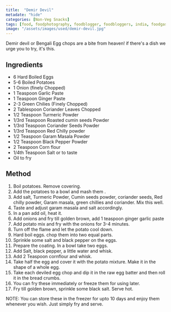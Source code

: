 ```yaml
---
title:  "Demir Devil"
metadate: "hide"
categories: [Non-Veg Snacks]
tags: [food, foodphotography, foodblogger, foodbloggers, india, foodgasm, indianfood, love, foodcoma, foodporn,indiancooking, indianrecipe, foodlovers, indianfood, indianfoodbloggers, foodiesofinstagram, foodlove, indian, indiancouple, eatlocal, eathealthy, eatwell, desifood, trending, tasty, taste, yummyinmytummy, foodie, instafood, instafoodie, foodstagram, instagood, passionatepaprika, foodblog, easy, indian, recipe, mothersrecipe, cooking, easycooking, easyrecipe, simple, simplefood ]
image: "/assets/images/used/demir-devil.jpg"
---
```


Demir devil or Bengali Egg chops are a bite from heaven! if there's a dish we urge you to try, it's this.

## Ingredients

- 6 Hard Boiled Eggs 
- 5-6 Boiled Potatoes 
- 1 Onion (finely Chopped) 
- 1 Teaspoon Garlic Paste 
- 1 Teaspoon Ginger Paste 
- 2-3 Green Chilies (Finely Chopped) 
- 2 Tablespoon Coriander Leaves Chopped
- 1/2 Teaspoon Turmeric Powder 
- 1/3rd Teaspoon Roasted cumin seeds Powder
- 1/3rd Teaspoon Coriander Seeds Powder
- 1/3rd Teaspoon Red Chilly powder 
- 1/2 Teaspoon Garam Masala Powder
- 1/2 Teaspoon Black Pepper Powder 
- 2 Teaspoon Corn flour 
- 1/4th Teaspoon Salt or to taste 
- Oil to fry

## Method

1. Boil potatoes. Remove covering.
2. Add the potatoes to a bowl and mash them .
3. Add salt, Turmeric Powder, Cumin seeds powder, coriander seeds, Red chilly powder, Garam masala, green chillies and coriander. Mix this well.
4. Taste and adjust garam masala and salt accordingly. 
5. In a pan add oil, heat it.
6. Add onions and fry till golden brown, add 1 teaspoon ginger garlic paste
7. Add potato mix and fry with the onions for 3-4 minutes. 
8. Turn off the flame and let the potato cool down. 
9. Hard boil eggs. chop them into two equal parts. 
10. Sprinkle some salt and black pepper on the eggs. 
11. Prepare the coating. In a bowl take two eggs. 
12. Add Salt, black pepper, a little water and whisk. 
13. Add 2 Teaspoon cornflour and whisk.
14. Take half the egg and cover it with the potato mixture. Make it in the shape of a whole egg. 
15. Take each deviled egg chop and dip it in the raw egg batter and then roll it in the bread crumbs. 
16. You can fry these immediately or freeze them for using later.
17. Fry till golden brown, sprinkle some black salt. Serve hot. 

NOTE: 
You can store these in the freezer for upto 10 days and enjoy them whenever you wish. Just simply fry and serve. 